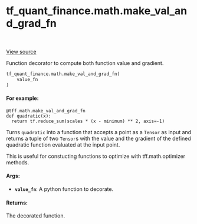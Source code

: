 <!--
This file is generated by a tool. Do not edit directly.
For open-source contributions the docs will be updated automatically.
-->


<div itemscope itemtype="http://developers.google.com/ReferenceObject">
<meta itemprop="name" content="tf_quant_finance.math.make_val_and_grad_fn" />
<meta itemprop="path" content="Stable" />
</div>

# tf_quant_finance.math.make_val_and_grad_fn

<!-- Insert buttons and diff -->

<table class="tfo-notebook-buttons tfo-api" align="left">
</table>

<a target="_blank" href="https://github.com/google/tf-quant-finance/blob/master/tf_quant_finance/math/gradient.py">View source</a>



Function decorator to compute both function value and gradient.

```python
tf_quant_finance.math.make_val_and_grad_fn(
    value_fn
)
```



<!-- Placeholder for "Used in" -->


#### For example:



```
@tff.math.make_val_and_grad_fn
def quadratic(x):
  return tf.reduce_sum(scales * (x - minimum) ** 2, axis=-1)
```

Turns `quadratic` into a function that accepts a point as a `Tensor` as input
and returns a tuple of two `Tensor`s with the value and the gradient of the
defined quadratic function evaluated at the input point.

This is useful for constucting functions to optimize with tff.math.optimizer
methods.

#### Args:


* <b>`value_fn`</b>: A python function to decorate.


#### Returns:

The decorated function.
